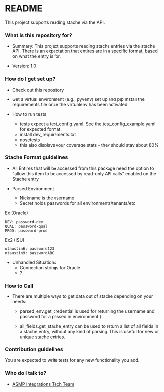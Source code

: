 # README #

This project supports reading stache via the API.

### What is this repository for? ###

* Summary: This project supports reading stache entries via the stache API. 
There is an expectation that entires are in a specific format, based on what 
the entry is for. 

* Version: 1.0

### How do I get set up? ###

* Check out this repository

* Get a virtual environment (e.g., pyvenv) set up and pip install the
  requirements file once the virtualenv has been activated.

* How to run tests

    * tests expect a test_config.yaml.  See the test_config_example.yaml for 
      expected format.
    * install dev_requirements.txt
    * nosetests
    * this also displays your coverage stats - they should stay about 80%


### Stache Format guidelines ###

* All Entires that will be accessed from this package need the option to "allow
 this item to be accessed by read-only API calls" enabled on the Stache entry

* Parsed Environment
    * Nickname is the username
    * Secret holds passwords for all environments/tenants/etc

Ex (Oracle)
```
DEV: password-dev
QUAL: password-qual
PROD: password-prod

```

Ex2  (ISU)

```
utaustin6: password123
utaustin9: passwordABC
```

* Unhandled Situations
    * Connection strings for Oracle
    * ?

### How to Call ###

* There are multiple ways to get data out of stache depending on your needs:

    * parsed_env.get_credential is used for returning the username and password 
    for a passed in environment.)
    
    * all_fields.get_stache_entry can be used to return a list of all fields in 
    a stache entry, without any kind of parsing.  This is useful for new or 
    unique stache entries.

### Contribution guidelines ###

You are expected to write tests for any new functionality you add.

### Who do I talk to? ###

* [ASMP Integrations Tech Team](mailto:asmp-erp.integrations-tech@austin.utexas.edu)